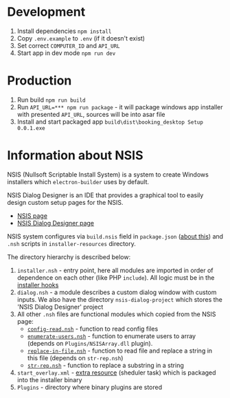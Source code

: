 # Development

1. Install dependencies `npm install`
2. Copy `.env.example` to `.env` (if it doesn't exist)
3. Set correct `COMPUTER_ID` and `API_URL`
4. Start app in dev mode `npm run dev`

# Production

1. Run build `npm run build`
2. Run `API_URL=*** npm run package` - it will package windows app installer with presented `API_URL`, sources will be into asar file
3. Install and start packaged app `build\dist\booking_desktop Setup 0.0.1.exe`

# Information about NSIS

NSIS (Nullsoft Scriptable Install System) is a system to create Windows installers which `electron-builder` uses by default.

NSIS Dialog Designer is an IDE that provides a graphical tool to easily design custom setup pages for the NSIS.

- [NSIS page](https://nsis.sourceforge.io/Main_Page)
- [NSIS Dialog Designer page](https://nsis.sourceforge.io/NSIS_Dialog_Designer)

NSIS system configures via `build.nsis` field in `package.json` ([about this](https://www.electron.build/configuration/nsis)) and `.nsh` scripts in `installer-resources` directory.

The directory hierarchy is described below:

1. `installer.nsh` - entry point, here all modules are imported in order of dependence on each other (like PHP `include`). All logic must be in the [installer hooks](https://www.electron.build/configuration/nsis#custom-nsis-script)
2. `dialog.nsh` - a module describes a custom dialog window with custom inputs. We also have the directory `nsis-dialog-project` which stores the 'NSIS Dialog Designer' project
3. All other `.nsh` files are functional modules which copied from the NSIS page:
   - [`config-read.nsh`](https://nsis.sourceforge.io/ConfigRead) - function to read config files
   - [`enumerate-users.nsh`](https://nsis.sourceforge.io/User_Management_using_API_calls#Enumerate_all_users) - function to enumerate users to array (depends on `Plugins/NSISArray.dll` plugin).
   - [`replace-in-file.nsh`](https://nsis.sourceforge.io/ReplaceInFile) - function to read file and replace a string in this file (depends on `str-rep.nsh`)
   - [`str-rep.nsh`](https://nsis.sourceforge.io/StrRep) - function to replace a substring in a string
4. `start_overlay.xml` - [extra resource](https://www.electron.build/configuration/configuration#PlatformSpecificBuildOptions-extraResources) (sheduler task) which is packaged into the installer binary
5. `Plugins` - directory where binary plugins are stored
